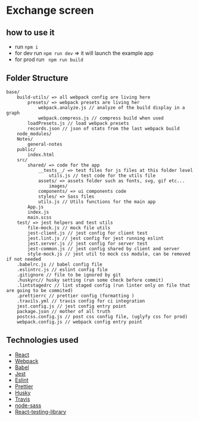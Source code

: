 # Exchange screen
## how to use it
 - run ```npm i```
 - for dev run ```npm run dev``` => it will launch the example app
 - for prod run ``` npm run build```
 
 ## Folder Structure
 ```
base/
     build-utils/ => all webpack config are living here
         presets/ => webpack presets are living her
             webpack.analyze.js // analyze of the build display in a graph
             webpack.compress.js // compress build when used
         loadPresets.js // load webpack presets
         records.json // json of stats from the last webpack build
     node_modules/
     Notes/
         general-notes 
     public/
         index.html
     src/
         shared/ => code for the app
             __tests__/ => test files for js files at this folder level
                 utils.js // test code for the utils file
             assets/ => assets folder such as fonts, svg, gif etc...
                 images/ 
             components/ => ui components code
             styles/ => Sass files
             utils.js // Utils functions for the main app
         App.js
         index.js
         main.scss
     test/ => jest helpers and test utils
         file-mock.js // mock file utils
         jest-client.js // jest config for client test
         jest.lint.js // jest config for jest running eslint
         jest.server.js // jest config for server test
         jest-common.js // jest config shared by client and server 
         style-mock.js // jest util to mock css module, can be removed if not needed
     .babelrc.js // babel config file
     .eslintrc.js // eslint config file
     .gitignore // file to be ignored by git
     .huskyrc// husky setting (run some check before commit)
     .lintstagedrc // lint staged config (run linter only on file that are going to be commited)
     .prettierrc // prettier config (formatting )
     .travils.yml // travis config for ci integration
     jest.config.js // jest config entry point
     package.json // mother of all truth
     postcss.config.js // post css config file, (uglyfy css for prod)
     webpack.config.js // webpack config entry point
 ```

## Technologies used
- [React](https://reactjs.org/)
- [Webpack](https://webpack.js.org/)
- [Babel](https://babeljs.io/)
- [Jest](https://jestjs.io/) 
- [Eslint](https://eslint.org/)
- [Prettier](https://prettier.io/)
- [Husky](https://github.com/typicode/husky)
- [Travis](https://travis-ci.com/)
- [node-sass](https://www.npmjs.com/package/node-sass)
- [React-testing-library](https://testing-library.com/docs/react-testing-library/intro)




